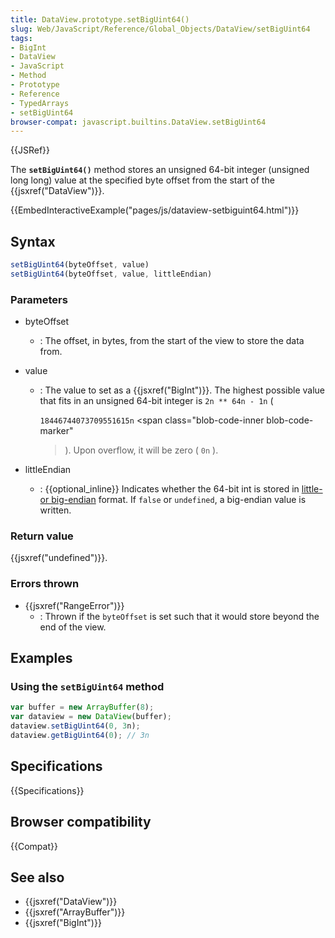 ```yaml
---
title: DataView.prototype.setBigUint64()
slug: Web/JavaScript/Reference/Global_Objects/DataView/setBigUint64
tags:
- BigInt
- DataView
- JavaScript
- Method
- Prototype
- Reference
- TypedArrays
- setBigUint64
browser-compat: javascript.builtins.DataView.setBigUint64
---
```

{{JSRef}}

The **`setBigUint64()`** method stores an unsigned 64-bit integer (unsigned long
long) value at the specified byte offset from the start of the
{{jsxref("DataView")}}.

{{EmbedInteractiveExample("pages/js/dataview-setbiguint64.html")}}

## Syntax

```js
setBigUint64(byteOffset, value)
setBigUint64(byteOffset, value, littleEndian)
```

### Parameters

*   byteOffset
    *   : The offset, in bytes, from the start of the view to store the data from.

*   value

    *   : The value to set as a {{jsxref("BigInt")}}. The highest possible
        value that fits in an unsigned 64-bit integer is `2n ** 64n - 1n` <span class="blob-code-inner blob-code-marker"> (</span>

        `18446744073709551615n` \<span class="blob-code-inner blob-code-marker"

        > ). Upon overflow, it will be zero (</span> `0n` <span class="blob-code-inner blob-code-marker">).</span>

*   littleEndian
    *   : {{optional_inline}} Indicates whether the 64-bit int is stored in
        [little- or big-endian](/en-US/docs/Glossary/Endianness) format. If `false`
        or `undefined`, a big-endian value is written.

### Return value

{{jsxref("undefined")}}.

### Errors thrown

*   {{jsxref("RangeError")}}
    *   : Thrown if the `byteOffset` is set such that it would store beyond the end
        of the view.

## Examples

### Using the `setBigUint64` method

```js
var buffer = new ArrayBuffer(8);
var dataview = new DataView(buffer);
dataview.setBigUint64(0, 3n);
dataview.getBigUint64(0); // 3n
```

## Specifications

{{Specifications}}

## Browser compatibility

{{Compat}}

## See also

*   {{jsxref("DataView")}}
*   {{jsxref("ArrayBuffer")}}
*   {{jsxref("BigInt")}}
